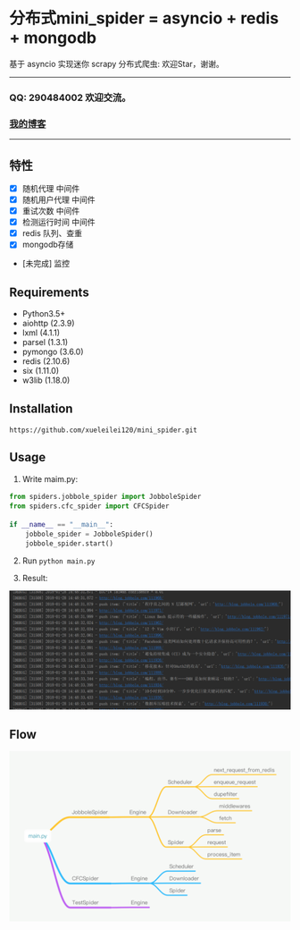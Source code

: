 分布式mini_spider = asyncio + redis + mongodb
===========================
基于 asyncio 实现迷你 scrapy 分布式爬虫: 欢迎Star，谢谢。
****
### QQ: 290484002 欢迎交流。
### [我的博客](http://blog.csdn.net/shaququ/article/category/7042918)
****
## 特性
- [x] 随机代理 中间件
- [x] 随机用户代理 中间件
- [x] 重试次数 中间件
- [x] 检测运行时间 中间件
- [x] redis 队列、查重
- [x] mongodb存储
- [未完成]  监控
## Requirements
* Python3.5+
* aiohttp (2.3.9)
* lxml (4.1.1)
* parsel (1.3.1)
* pymongo (3.6.0)
* redis (2.10.6)
* six (1.11.0)
* w3lib (1.18.0)
## Installation
    https://github.com/xueleilei120/mini_spider.git
## Usage

1. Write maim.py:

```python
from spiders.jobbole_spider import JobboleSpider
from spiders.cfc_spider import CFCSpider

if __name__ == "__main__":
    jobbole_spider = JobboleSpider()
    jobbole_spider.start()
```
2. Run `python main.py`

3. Result:

![](test/imgs/test.png)

## Flow
![](test/imgs/flow.png)

